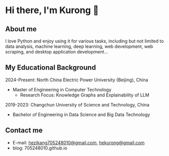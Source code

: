 # Hi there, I'm Kurong 👋
## About me
I love Python and enjoy using it for various tasks, including but not limited to data analysis, machine learning, deep learning, web development, web scraping, and desktop application development…
## My Educational Background
2024-Present: North China Electric Power University (Beijing), China
- Master of Engineering in Computer Technology
  - Research Focus: Knowledge Graphs and Explainability of LLM

2019-2023: Changchun University of Science and Technology, China
- Bachelor of Engineering in Data Science and Big Data Technology
## Contact me
- E-mail: hezikang705248010@gmail.com, hekurong@gmail.com
- blog: 705248010.github.io
